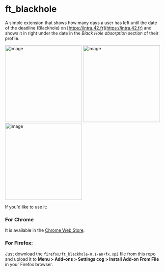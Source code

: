 # ft_blackhole
A simple extension that shows how many days a user has left until the date of the deadline (Blackhole) on [https://intra.42.fr](https://intra.42.fr) and shows it in right under the date in the *Black Hole absorption* section of their profile.

<p float="left">
  <img width="250" alt="image" src="https://user-images.githubusercontent.com/6943864/159719716-81067723-7843-4b26-8522-fcfc79c033d2.png">
  <img width="250" alt="image" src="https://user-images.githubusercontent.com/6943864/159719818-58623ad0-937a-4a9b-a9a6-2dd53e28626f.png">
  <img width="250" alt="image" src="https://user-images.githubusercontent.com/6943864/159719887-fd7f14b3-1efd-4d2e-8dd3-9673e4a36f46.png">
</p>

If you'd like to use it:

### For Chrome
It is available in the [Chrome Web Store](https://chrome.google.com/webstore/detail/ftblackhole/pofhnleglcpmmkkaohhadcmombagfeie/).

### For Firefox:
Just download the [`firefox/ft_blackhole-0.1-an+fx.xpi`](https://github.com/mohamedhaddi/ft_blackhole/blob/master/firefox/ft_blackhole-0.1-an+fx.xpi) file from this repo and upload it to **Menu > Add-ons > Settings cog > Install Add-on From File** in your Firefox browser.

